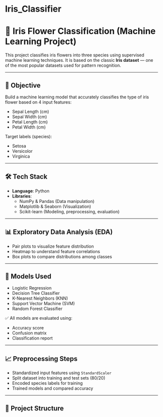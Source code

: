 # Iris_Classifier
# 🌸 Iris Flower Classification (Machine Learning Project)

This project classifies iris flowers into three species using supervised machine learning techniques. It is based on the classic **Iris dataset** — one of the most popular datasets used for pattern recognition.

---

## 🎯 Objective

Build a machine learning model that accurately classifies the type of iris flower based on 4 input features:

- Sepal Length (cm)
- Sepal Width (cm)
- Petal Length (cm)
- Petal Width (cm)

Target labels (species):
- Setosa
- Versicolor
- Virginica

---

## 🛠️ Tech Stack

- **Language**: Python
- **Libraries**:
  - NumPy & Pandas (Data manipulation)
  - Matplotlib & Seaborn (Visualization)
  - Scikit-learn (Modeling, preprocessing, evaluation)

---

## 📊 Exploratory Data Analysis (EDA)

- Pair plots to visualize feature distribution
- Heatmap to understand feature correlations
- Box plots to compare distributions among classes

---

## 🧪 Models Used

- Logistic Regression
- Decision Tree Classifier
- K-Nearest Neighbors (KNN)
- Support Vector Machine (SVM)
- Random Forest Classifier

✅ All models are evaluated using:
- Accuracy score
- Confusion matrix
- Classification report

---

## 📈 Preprocessing Steps

- Standardized input features using `StandardScaler`
- Split dataset into training and test sets (80/20)
- Encoded species labels for training
- Trained models and compared accuracy

---

## 📂 Project Structure

